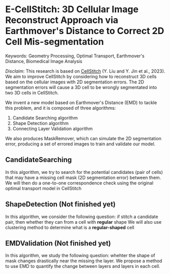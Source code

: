 # E-CellStitch: 3D Cellular Image Reconstruct Approach via Earthmover's Distance to Correct 2D Cell Mis-segmentation

Keywords: Geometry Processing, Optimal Transport, Earthmover's Distance, Biomedical Image Analysis

*Disclaim*: This research is based on [CellStitch](https://bmcbioinformatics.biomedcentral.com/articles/10.1186/s12859-023-05608-2) (Y. Liu and Y. Jin et al., 2023). We aim to improve CellStitch by considering how to reconstruct 3D cells based on the cellular images with 2D segmentation errors. The 2D segmentation errors will cause a 3D cell to be wrongly segmentated into two 3D cells in CellStitch.  

We invent a new model based on Earthmover's Distance (EMD) to tackle this problem, and it is composed of three algorithms:
1) Candidate Searching algorithm
2) Shape Detection algorithm
3) Connecting Layer Validation algorithm

We also produces MaskRemover, which can simulate the 2D segmentation error, producing a set of errored images to train and validate our model.

## CandidateSearching
In this algorithm, we try to search for the potential candidates (pair of cells) that may have a missing cell mask (2D segmentation error) between them. 
We will then do a one-to-one correspondence check using the original optimal transport model in CellStitch 

## ShapeDetection (Not finished yet)
In this algorithm, we consider the following question: if stitch a candidate pair, then whether they can from a cell with **regular** shape 
We will also use clustering method to determine what is a **regular-shaped** cell

## EMDValidation (Not finished yet)
In this algorithm, we study the following question: whehter the shape of mask changes drastically near the missing the layer.
We propose a method to use EMD to quantify the change between layers and layers in each cell.
